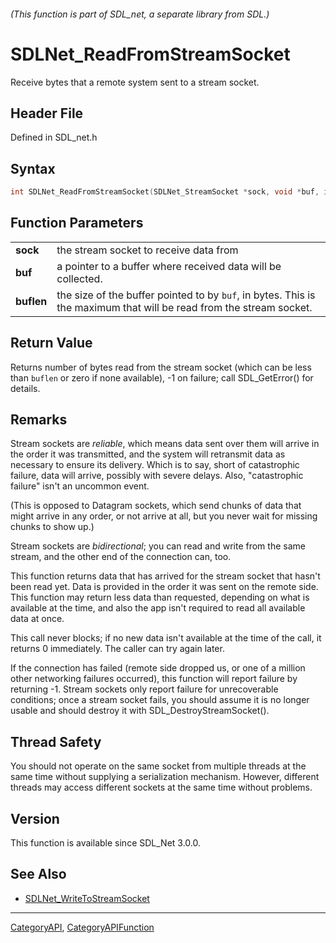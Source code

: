 ###### (This function is part of SDL_net, a separate library from SDL.)
# SDLNet_ReadFromStreamSocket

Receive bytes that a remote system sent to a stream socket.

## Header File

Defined in SDL_net.h

## Syntax

```c
int SDLNet_ReadFromStreamSocket(SDLNet_StreamSocket *sock, void *buf, int buflen);

```

## Function Parameters

|                |                                                                                                                     |
| -------------- | ------------------------------------------------------------------------------------------------------------------- |
| **sock**       | the stream socket to receive data from                                                                              |
| **buf**        | a pointer to a buffer where received data will be collected.                                                        |
| **buflen**     | the size of the buffer pointed to by `buf`, in bytes. This is the maximum that will be read from the stream socket. |

## Return Value

Returns number of bytes read from the stream socket (which can be less than
`buflen` or zero if none available), -1 on failure; call SDL_GetError() for
details.

## Remarks

Stream sockets are _reliable_, which means data sent over them will arrive
in the order it was transmitted, and the system will retransmit data as
necessary to ensure its delivery. Which is to say, short of catastrophic
failure, data will arrive, possibly with severe delays. Also, "catastrophic
failure" isn't an uncommon event.

(This is opposed to Datagram sockets, which send chunks of data that might
arrive in any order, or not arrive at all, but you never wait for missing
chunks to show up.)

Stream sockets are _bidirectional_; you can read and write from the same
stream, and the other end of the connection can, too.

This function returns data that has arrived for the stream socket that
hasn't been read yet. Data is provided in the order it was sent on the
remote side. This function may return less data than requested, depending
on what is available at the time, and also the app isn't required to read
all available data at once.

This call never blocks; if no new data isn't available at the time of the
call, it returns 0 immediately. The caller can try again later.

If the connection has failed (remote side dropped us, or one of a million
other networking failures occurred), this function will report failure by
returning -1. Stream sockets only report failure for unrecoverable
conditions; once a stream socket fails, you should assume it is no longer
usable and should destroy it with SDL_DestroyStreamSocket().

## Thread Safety

You should not operate on the same socket from multiple threads at the same
time without supplying a serialization mechanism. However, different
threads may access different sockets at the same time without problems.

## Version

This function is available since SDL_Net 3.0.0.

## See Also

- [SDLNet_WriteToStreamSocket](SDLNet_WriteToStreamSocket)

----
[CategoryAPI](CategoryAPI), [CategoryAPIFunction](CategoryAPIFunction)

